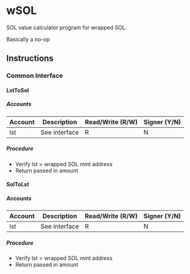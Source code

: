 # wSOL

SOL value calculator program for wrapped SOL.

Basically a no-op

## Instructions

### Common Interface

#### LstToSol

##### Accounts

| Account | Description   | Read/Write (R/W) | Signer (Y/N) |
| ------- | ------------- | ---------------- | ------------ |
| lst     | See interface | R                | N            |

##### Procedure

- Verify lst = wrapped SOL mint address
- Return passed in amount

#### SolToLst

##### Accounts

| Account | Description   | Read/Write (R/W) | Signer (Y/N) |
| ------- | ------------- | ---------------- | ------------ |
| lst     | See interface | R                | N            |

##### Procedure

- Verify lst = wrapped SOL mint address
- Return passed in amount
